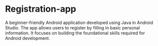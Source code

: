 # Registration-app
A beginner-friendly Android application developed using Java in Android Studio. The app allows users to register by filling in basic personal information. It focuses on building the foundational skills required for Android development.
